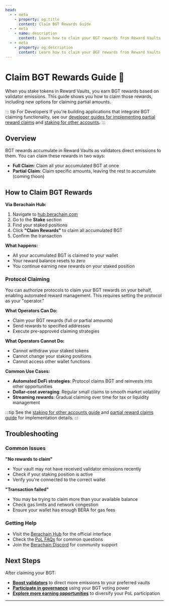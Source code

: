 ```yaml
---
head:
  - - meta
    - property: og:title
      content: Claim BGT Rewards Guide
  - - meta
    - name: description
      content: Learn how to claim your BGT rewards from Reward Vaults
  - - meta
    - property: og:description
      content: Learn how to claim your BGT rewards from Reward Vaults
---
```


<script setup>
  import config from '@berachain/config/constants.json';
</script>

# Claim BGT Rewards Guide 🎁

When you stake tokens in Reward Vaults, you earn BGT rewards based on validator emissions. This guide shows you how to claim those rewards, including new options for claiming partial amounts.

::: tip For Developers
If you're building applications that integrate BGT claiming functionality, see our [developer guides for implementing partial reward claims](/developers/guides/partial-reward-claims) and [staking for other accounts](/developers/guides/staking-for-other-accounts).
:::

## Overview

BGT rewards accumulate in Reward Vaults as validators direct emissions to them. You can claim these rewards in two ways:

- **Full Claim**: Claim all your accumulated BGT at once
- **Partial Claim**: Claim specific amounts, leaving the rest to accumulate (coming thoon)

## How to Claim BGT Rewards

**Via Berachain Hub:**

1. Navigate to [hub.berachain.com](https://hub.berachain.com)
2. Go to the **Stake** section
3. Find your staked positions
4. Click **"Claim Rewards"** to claim all accumulated BGT
5. Confirm the transaction

**What happens:**

- All your accumulated BGT is claimed to your wallet
- Your reward balance resets to zero
- You continue earning new rewards on your staked position

### Protocol Claiming

You can authorize protocols to claim your BGT rewards on your behalf, enabling automated reward management. This requires setting the protocol as your "operator."

**What Operators Can Do:**

- Claim your BGT rewards (full or partial amounts)
- Send rewards to specified addresses
- Execute pre-approved claiming strategies

**What Operators Cannot Do:**

- Cannot withdraw your staked tokens
- Cannot change your staking positions
- Cannot access other wallet functions

**Common Use Cases:**

- **Automated DeFi strategies**: Protocol claims BGT and reinvests into other opportunities
- **Dollar-cost averaging**: Regular small claims to smooth market volatility
- **Streaming rewards**: Gradual claiming over time for tax or liquidity management

:::tip
See the [staking for other accounts guide](/developers/guides/staking-for-other-accounts) and [partial reward claims guide](/developers/guides/partial-reward-claims) for implementation details.
:::

## Troubleshooting

### Common Issues

**"No rewards to claim"**

- Your vault may not have received validator emissions recently
- Check if your staking position is active
- Verify you're connected to the correct wallet

**"Transaction failed"**

- You may be trying to claim more than your available balance
- Check gas limits and network congestion
- Ensure your wallet has enough BERA for gas fees

### Getting Help

- Visit the [Berachain Hub](https://hub.berachain.com) for the official interface
- Check the [PoL FAQs](/learn/pol/faqs) for common questions
- Join the [Berachain Discord](https://discord.gg/berachain) for community support

## Next Steps

After claiming your BGT:

- **[Boost validators](/learn/guides/boost-a-validator)** to direct more emissions to your preferred vaults
- **[Participate in governance](/learn/governance/)** using your BGT voting power
- **[Explore more earning opportunities](https://hub.berachain.com/earn/)** to diversify your PoL participation

---
